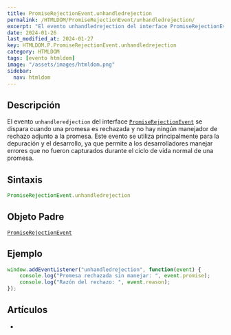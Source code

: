 ```yaml
---
title: PromiseRejectionEvent.unhandledrejection
permalink: /HTMLDOM/PromiseRejectionEvent/unhandledrejection/
excerpt: "El evento unhandledrejection del interface PromiseRejectionEvent se dispara cuando una promesa es rechazada sin un manejador adjunto."
date: 2024-01-26
last_modified_at: 2024-01-27
key: HTMLDOM.P.PromiseRejectionEvent.unhandledrejection
category: HTMLDOM
tags: [evento htmldom]
image: "/assets/images/htmldom.png"
sidebar:
  nav: htmldom
---
```


## Descripción


El evento `unhandleredjection` del interface [`PromiseRejectionEvent`](https://www.w3api.com/HTMLDOM/PromiseRejectionEvent/) se dispara cuando una promesa es rechazada y no hay ningún manejador de rechazo adjunto a la promesa. Este evento se utiliza principalmente para la depuración y el desarrollo, ya que permite a los desarrolladores manejar errores que no fueron capturados durante el ciclo de vida normal de una promesa.


## Sintaxis


```javascript
PromiseRejectionEvent.unhandledrejection
```


## Objeto Padre


[`PromiseRejectionEvent`](https://www.w3api.com/HTMLDOM/PromiseRejectionEvent/)


## Ejemplo


```javascript
window.addEventListener("unhandledrejection", function(event) {
    console.log("Promesa rechazada sin manejar: ", event.promise);
    console.log("Razón del rechazo: ", event.reason);
});
```


## Artículos

- 
